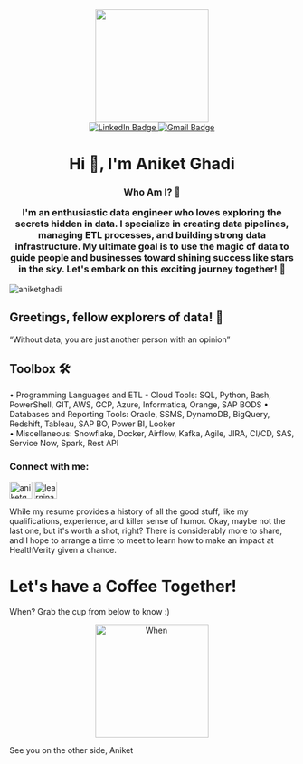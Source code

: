 <div id="header" align="center">
  <img src="https://media.giphy.com/media/uUYfPRYhKeX9m/giphy.gif" width="200"/>
</div>

<div id="badges" align="center">
  <a href="https://www.linkedin.com/in/aghadi/">
    <img src="https://img.shields.io/badge/LinkedIn-blue?style=for-the-badge&logo=linkedin&logoColor=white" alt="LinkedIn Badge"/>
  </a>
  <a href="aniketghadi50@gmail.com">
    <img src="https://img.shields.io/badge/Gmail-red?style=for-the-badge&logo=gmail&logoColor=white" alt="Gmail Badge"/>
  </a>
</div>

<h1 align="center">Hi 👋, I'm Aniket Ghadi</h1>
<h3 align="center">Who Am I? 🔭

I'm an enthusiastic data engineer who loves exploring the secrets hidden in data. I specialize in creating data pipelines, managing ETL processes, and building strong data infrastructure. My ultimate goal is to use the magic of data to guide people and businesses toward shining success like stars in the sky. Let's embark on this exciting journey together! 🚀</h3>

<p align="left"> <img src="https://komarev.com/ghpvc/?username=aniketghadi&label=Profile%20views&color=0e75b6&style=flat" alt="aniketghadi" /> </p>

## Greetings, fellow explorers of data! 🚀
“Without data, you are just another person with an opinion”

## Toolbox 🛠️

•	Programming Languages and ETL - Cloud Tools: SQL, Python, Bash, PowerShell, GIT, AWS, GCP, Azure, Informatica, Orange, SAP BODS
•	Databases and Reporting Tools:  Oracle, SSMS, DynamoDB, BigQuery, Redshift, Tableau, SAP BO, Power BI, Looker	
•	Miscellaneous:  Snowflake, Docker, Airflow, Kafka, Agile, JIRA, CI/CD, SAS, Service Now, Spark, Rest API


<h3 align="left">Connect with me:</h3>
<p align="left">
<a href="https://www.linkedin.com/in/aghadi/" target="blank"><img align="center" src="https://raw.githubusercontent.com/rahuldkjain/github-profile-readme-generator/master/src/images/icons/Social/linked-in-alt.svg" alt="aniketghadi/" height="30" width="40" /></a>
<a href="https://www.hackerrank.com/learninaghadi?hr_r=1" target="blank"><img align="center" src="https://raw.githubusercontent.com/rahuldkjain/github-profile-readme-generator/master/src/images/icons/Social/hackerrank.svg" alt="learninaghadi" height="30" width="40" /></a>
</p>

While my resume provides a history of all the good stuff, like my qualifications, experience, and killer sense of humor. Okay, maybe not the last one, but it's worth a shot, right? There is considerably more to share, and I hope to arrange a time to meet to learn how to make an impact at HealthVerity given a chance. 

# Let's have a Coffee Together!
When? Grab the cup from below to know :)

<div align="center">
  <a href="https://calendly.com/aniketghadi50/15min" target="_blank"><img src="https://media.giphy.com/media/mCmCVbnEJ1s2xN4BYd/giphy.gif" alt="When" width="200" /></a>
</div>

See you on the other side,
Aniket
